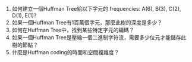

1. 如何建立一個Huffman Tree給以下字元的 frequencies: A(6), B(3), C(2), D(1), E(1)?
2. 如果一個Huffman Tree有1百萬個字元，那麼此樹的深度是多少？
3. 如何在Huffman Tree中，找到某些特定字元的編碼？
4. 如果一個Huffman Tree是壓縮一個二進制字符流，需要多少位元才能儲存此樹的節點？
5. 什麼是Huffman coding的時間和空間複雜度？